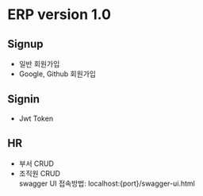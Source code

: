 # ERP version 1.0
## Signup
- 일반 회원가입
- Google, Github 회원가입
## Signin
- Jwt Token
## HR
- 부서 CRUD
- 조직원 CRUD  
swagger UI 접속방법: localhost:{port}/swagger-ui.html
